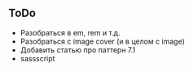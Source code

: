 ## ToDo

- Разобраться в em, rem и т.д.
- Разобраться с image cover (и в целом с image)
- Добавить статью про паттерн 7.1
- sassscript